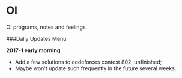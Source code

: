 
# OI

OI programs, notes and feelings.



###Daliy Updates Menu

**2017-1 early morning**
- Add a few solutions to codeforces contest 802, unfinished;
- Maybe won't update such frequently in the future several weeks.

